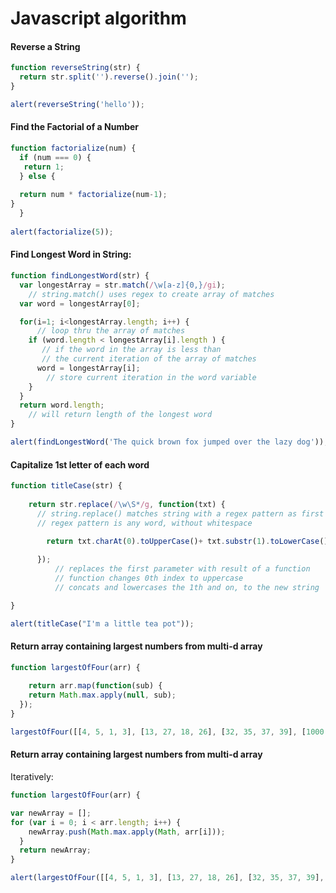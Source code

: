 Javascript algorithm
====================



#### Reverse a String

``` javascript
function reverseString(str) {
  return str.split('').reverse().join('');
}

alert(reverseString('hello'));
```

#### Find the Factorial of a Number

```javascript
function factorialize(num) {
  if (num === 0) {
   return 1;
  } else {
    
  return num * factorialize(num-1);
}  
  }
  
alert(factorialize(5));
```


#### Find Longest Word in String:


``` javascript
function findLongestWord(str) {
  var longestArray = str.match(/\w[a-z]{0,}/gi);
    // string.match() uses regex to create array of matches
  var word = longestArray[0];

  for(i=1; i<longestArray.length; i++) {
      // loop thru the array of matches
    if (word.length < longestArray[i].length ) {
       // if the word in the array is less than 
       // the current iteration of the array of matches 
      word = longestArray[i];
        // store current iteration in the word variable
    }    
  }
  return word.length;
    // will return length of the longest word
}

alert(findLongestWord('The quick brown fox jumped over the lazy dog'));
```


#### Capitalize 1st letter of each word

``` javascript
function titleCase(str) {
 
    return str.replace(/\w\S*/g, function(txt) {
      // string.replace() matches string with a regex pattern as first parameter
      // regex pattern is any word, without whitespace

        return txt.charAt(0).toUpperCase()+ txt.substr(1).toLowerCase();
      
      });
          // replaces the first parameter with result of a function
          // function changes 0th index to uppercase
          // concats and lowercases the 1th and on, to the new string

}

alert(titleCase("I'm a little tea pot"));
```

#### Return array containing largest numbers from multi-d array

``` javascript
function largestOfFour(arr) {
  
    return arr.map(function(sub) {
    return Math.max.apply(null, sub);
  });
}

largestOfFour([[4, 5, 1, 3], [13, 27, 18, 26], [32, 35, 37, 39], [1000, 1001, 857, 1]]);
```

#### Return array containing largest numbers from multi-d array

Iteratively:

```javascript
function largestOfFour(arr) {

var newArray = [];
for (var i = 0; i < arr.length; i++) {
    newArray.push(Math.max.apply(Math, arr[i]));
  }
  return newArray;
}

alert(largestOfFour([[4, 5, 1, 3], [13, 27, 18, 26], [32, 35, 37, 39], [1000, 1001, 857, 1]]));

```

